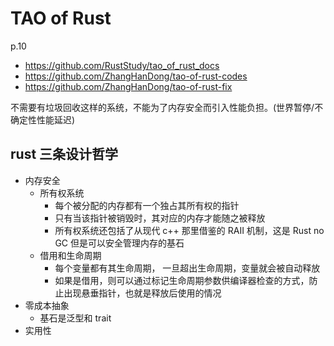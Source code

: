 # TAO of Rust

p.10

+ https://github.com/RustStudy/tao_of_rust_docs
+ https://github.com/ZhangHanDong/tao-of-rust-codes
+ https://github.com/ZhangHanDong/tao-of-rust-fix

不需要有垃圾回收这样的系统，不能为了内存安全而引入性能负担。(世界暂停/不确定性性能延迟)


## rust 三条设计哲学
+ 内存安全
    * 所有权系统
        - 每个被分配的内存都有一个独占其所有权的指针
        - 只有当该指针被销毁时，其对应的内存才能随之被释放
        - 所有权系统还包括了从现代 c++ 那里借鉴的 RAII 机制，这是 Rust no GC 但是可以安全管理内存的基石
    * 借用和生命周期
        - 每个变量都有其生命周期， 一旦超出生命周期，变量就会被自动释放
        - 如果是借用，则可以通过标记生命周期参数供编译器检查的方式，防止出现悬垂指针，也就是释放后使用的情况
+ 零成本抽象
    * 基石是泛型和 trait
+ 实用性
